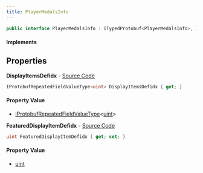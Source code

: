 ```yaml
---
title: PlayerMedalsInfo
---
```


```csharp
public interface PlayerMedalsInfo : ITypedProtobuf<PlayerMedalsInfo>, INativeHandle
```

#### Implements

## Properties

**DisplayItemsDefidx** - [Source Code](https://github.com/swiftly-solution/swiftlys2/blob/main/managed/src/SwiftlyS2.Generated/Protobufs/Interfaces/PlayerMedalsInfo.cs#L13)

```csharp
IProtobufRepeatedFieldValueType<uint> DisplayItemsDefidx { get; }
```

#### Property Value

- [IProtobufRepeatedFieldValueType](/docs/api/shared/netmessages/iprotobufrepeatedfieldvaluetype-1)<[uint](https://learn.microsoft.com/dotnet/api/system.uint32)>

**FeaturedDisplayItemDefidx** - [Source Code](https://github.com/swiftly-solution/swiftlys2/blob/main/managed/src/SwiftlyS2.Generated/Protobufs/Interfaces/PlayerMedalsInfo.cs#L16)

```csharp
uint FeaturedDisplayItemDefidx { get; set; }
```

#### Property Value

- [uint](https://learn.microsoft.com/dotnet/api/system.uint32)

